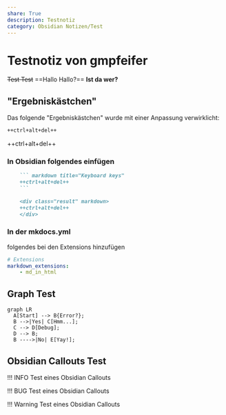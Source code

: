 ```yaml
---
share: True
description: Testnotiz
category: Obsidian Notizen/Test
---
```

# Testnotiz von gmpfeifer

~~Test Test~~
==Hallo Hallo?==
**Ist da wer?**


## "Ergebniskästchen"
Das folgende "Ergebniskästchen" wurde mit einer Anpassung verwirklicht:

``` markdown title="Keyboard keys"
++ctrl+alt+del++
```


<div class="result" markdown>

++ctrl+alt+del++

</div>

### In Obsidian folgendes einfügen
````markdown title="Keyboard keys"
	``` markdown title="Keyboard keys"
	++ctrl+alt+del++
	```
	
	<div class="result" markdown>
	++ctrl+alt+del++
	</div>
````

### In der mkdocs.yml
folgendes bei den Extensions hinzufügen
```yaml title="mkdocs.yml" hl_lines="3"
# Extensions
markdown_extensions:
	- md_in_html
```



## Graph Test
``` mermaid
graph LR
  A[Start] --> B{Error?};
  B -->|Yes| C[Hmm...];
  C --> D[Debug];
  D --> B;
  B ---->|No| E[Yay!];
```




## Obsidian Callouts Test
!!! INFO
	Test eines Obsidian Callouts

!!! BUG
	Test eines Obsidian Callouts

!!! Warning
	Test eines Obsidian Callouts